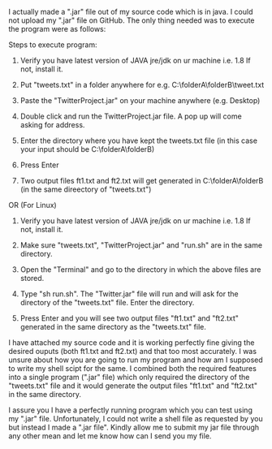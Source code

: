 I actually made a ".jar" file out of my source code which is in java. I could not upload my ".jar" file on GitHub. The only thing needed was to execute the program were as follows:

Steps to execute program:

1. Verify you have latest version of JAVA jre/jdk on ur machine i.e. 1.8
   If not, install it.

2. Put "tweets.txt" in a folder anywhere
   for e.g. C:\folderA\folderB\tweet.txt

3. Paste the "TwitterProject.jar" on your machine anywhere (e.g. Desktop)

4. Double click and run the TwitterProject.jar file. A pop up will come asking for address.

5. Enter the directory where you have kept the tweets.txt file
  (in this case your input should be  C:\folderA\folderB)

6. Press Enter

7. Two output files ft1.txt and ft2.txt will get generated in C:\folderA\folderB (in the same direectory of "tweets.txt")
  
OR (For Linux)

1. Verify you have latest version of JAVA jre/jdk on ur machine i.e. 1.8
   If not, install it.

2. Make sure "tweets.txt", "TwitterProject.jar" and "run.sh" are in the same directory.

3. Open the "Terminal" and go to the directory in which the above files are stored.

4. Type "sh run.sh". The "Twitter.jar" file will run and will ask for the directory of the "tweets.txt" file. Enter the directory.

5. Press Enter and you will see two output files "ft1.txt" and "ft2.txt" generated in the same directory as the "tweets.txt" file.


I have attached my source code and it is working perfectly fine giving the desired ouputs (both ft1.txt and ft2.txt) and that too most accurately. I was unsure about how you are going to run my program and how am I supposed to write my shell scipt for the same. I combined both the required features into a single program (".jar" file) which only required the directory of the "tweets.txt" file and it would generate the output files "ft1.txt" and "ft2.txt" in the same directory.

I assure you I have a perfectly running program which you can test using my ".jar" file. Unfortunately, I could not write a shell file as requested by you but instead I made a ".jar file". Kindly allow me to submit my jar file through any other mean and let me know how can I send you my file.
